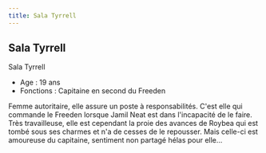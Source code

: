 ```yaml
---
title: Sala Tyrrell
---
```


Sala Tyrrell
------------

Sala Tyrrell  
- Age : 19 ans  
- Fonctions : Capitaine en second du Freeden


Femme autoritaire, elle assure un poste à responsabilités. C'est elle qui commande le Freeden lorsque Jamil Neat est dans l'incapacité de le faire. Très travailleuse, elle est cependant la proie des avances de Roybea qui est tombé sous ses charmes et n'a de cesses de le repousser. Mais celle-ci est amoureuse du capitaine, sentiment non partagé hélas pour elle...

